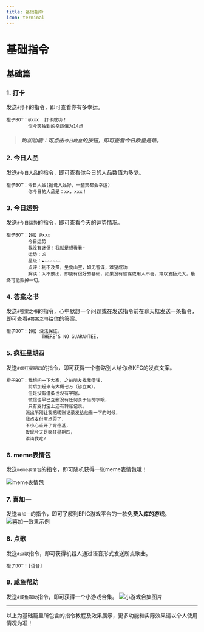 ```yaml
---
title: 基础指令
icon: terminal
---
```


# 基础指令

##  基础篇

### 1. 打卡
发送`#打卡`的指令，即可查看你有多幸运。

```
橙子BOT：@xxx  打卡成功！
        你今天抽到的幸运值为14点
```
> ##### 附加功能：可点击`今日欧皇`的按钮，即可查看今日欧皇是谁。

### 2. 今日人品
发送`#今日人品`的指令，即可查看你今日的人品数值为多少。

```
橙子BOT：今日人品(据说人品好，一整天都会幸运)  
        你今日的人品是：xx，xxx！
```

### 3. 今日运势
发送`#今日运势`的指令，即可查看今天的运势情况。

```
橙子BOT：【例】@xxx
        今日运势
        我没有迷信！我就是想看看~
        运势：凶
        星级：★☆☆☆☆☆☆
        点评：利不及费，坐食山空，如无智谋，难望成功
        解读：入不敷出，即使有很好的基础，如果没有智谋或用人不善，难以发扬光大，最终可能败掉一切。
```

### 4. 答案之书
发送`#答案之书`的指令，心中默想一个问题或在发送指令前在聊天框发送一条指令，即可查看`#答案之书`给你的答案。

```
橙子BOT：【例】没法保证。
             THERE'S NO GUARANTEE.
```

### 5. 疯狂星期四
发送`#疯狂星期四`的指令，即可获得一个套路别人给你点KFC的发疯文案。

```
橙子BOT：我想问一下大家，之前朋友找我借钱，
        前后加起来有大概七万（够立案），
        但是没有借条也没有字据，
        微信也早已互删没有任何关于借的字眼，
        只有支付宝上还有转账记录。
       派出所刚让我把转账记录发给他看一下的时候，
       我点支付宝点歪了，
       不小心点开了肯德基，
       发现今天是疯狂星期四，
       谁请我吃?
```

### 6. meme表情包
发送`meme表情包`的指令，即可随机获得一张meme表情包哦！

![meme表情包](../../.vuepress/public/assets/image/bot/basic/1.jpeg)

### 7. 喜加一
发送`喜加一`的指令，即可了解到EPIC游戏平台的一款**免费入库的游戏**。
![喜加一效果示例](../../.vuepress/public/assets/image/bot/basic/2.png)

### 8. 点歌
发送`#点歌`指令，即可获得机器人通过语音形式发送所点歌曲。
```
橙子BOT：[语音]
```

### 9. 咸鱼帮助
发送`#咸鱼帮助`指令，即可获得一个小游戏合集。
![小游戏合集图片](../../.vuepress/public/assets/image/bot/basic/3.jpeg)




---
以上为基础篇里所包含的指令教程及效果展示，更多功能和实际效果请以个人使用情况为准！ 




